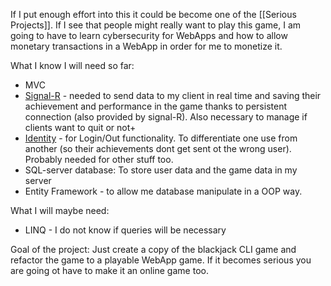If I put enough effort into this it could be become one of the [[Serious Projects]]. If I see that people might really want to play this game, I am going to have to learn cybersecurity for WebApps and how to allow monetary transactions in a WebApp in order for me to monetize it.


What I know I will need so far:
- MVC
- [Signal-R](https://learn.microsoft.com/en-us/aspnet/signalr/overview/getting-started/introduction-to-signalr) - needed to send data to my client in real time and saving their achievement and performance in the game thanks to persistent connection (also provided by signal-R). Also necessary to manage if clients want to quit or not+
- [Identity](https://learn.microsoft.com/en-us/aspnet/identity/overview/getting-started/introduction-to-aspnet-identity) - for Login/Out functionality. To differentiate one use from another (so their achievements dont get sent ot the wrong user). Probably needed for other stuff too.
- SQL-server database: To store user data and the game data in my server
- Entity Framework - to allow me database manipulate in a OOP way.

What I will maybe need:
- LINQ - I do not know if queries will be necessary


Goal of the project:
Just  create a copy of the blackjack CLI game and refactor the game to a playable WebApp game. If it becomes serious you are going ot have to make it an online game too.

